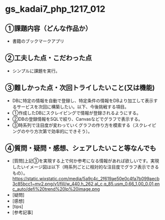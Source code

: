 # gs_kadai7_php_1217_012

## ①課題内容（どんな作品か）
- 書籍のブックマークアプリ

## ②工夫した点・こだわった点
- シンプルに課題を実行。

## ③難しかった点・次回トライしたいこと(又は機能)
- DBに特定の情報を自動で登録し、特定条件の情報をDBより加工して表示するサービスを次回に構築したい。以下、今後挑戦する項目。
- ①作成したDBにスクレイピングで情報が登録されるようにする。
- ②DBの登録情報をSQLで絞り、Canvasなどでグラフで表示する。
- ③時系列で注目度が変わっていくグラフの作り方を模索する（スクレイピングのやり方次第で効率的にできそう）。


## ④質問・疑問・感想、シェアしたいこと等なんでも
- [質問]上記③を実現する上で何か参考になる情報があれば欲しいです。実現したいイメージ図は以下（時系列ごとに相対的な注目度でグラフ表示できるもの）。
https://static.wixstatic.com/media/5a9c4c_2f619ae50e0c4fa7b099aecb3c85bcc1~mv2.png/v1/fill/w_440,h_262,al_c,q_85,usm_0.66_1.00_0.01,enc_auto/defi%20trend%20lp%20image.png
- [疑問]
- [感想]
- [tips]
- [参考記事]
